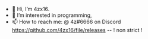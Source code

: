 - 👋 Hi, I’m 4zx16.
- 👀 I’m interested in programming,
- 📫 How to reach me: @ 4z#6666 on Discord
https://github.com/4zx16/file/releases
-- ! non strict !
